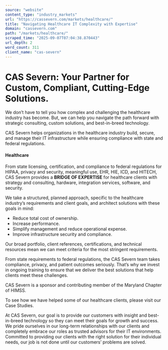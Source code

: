 ```yaml
---
source: "website"
content_type: "industry_markets"
url: "https://cassevern.com/markets/healthcare/"
title: "Navigating Healthcare IT Complexity with Expertise"
domain: "cassevern.com"
path: "/markets/healthcare/"
scraped_time: "2025-09-07T07:04:38.870443"
url_depth: 2
word_count: 311
client_name: "cas-severn"
---
```


# CAS Severn: Your Partner for Custom, Compliant, Cutting-Edge Solutions.

We don’t have to tell you how complex and challenging the healthcare industry has become. But, we can help you navigate the path forward with strategic consulting, custom solutions, and best-in-breed technology.

CAS Severn helps organizations in the healthcare industry build, secure, and manage their IT infrastructure while ensuring compliance with state and federal regulations.

#### Healthcare

From state licensing, certification, and compliance to federal regulations for HIPAA, privacy and security, meaningful use, EHR, HIE, ICD, and HITECH, CAS Severn provides a **BRIDGE OF EXPERTISE** for healthcare clients with strategy and consulting, hardware, integration services, software, and security.

We take a structured, planned approach, specific to the healthcare industry’s requirements and client goals, and architect solutions with these goals in mind:

*   Reduce total cost of ownership.
*   Increase performance.
*   Simplify management and reduce operational expense.
*   Improve infrastructure security and compliance.

Our broad portfolio, client references, certifications, and technical resources mean we can meet criteria for the most stringent requirements.

From state requirements to federal regulations, the CAS Severn team takes compliance, privacy, and patient outcomes seriously. That’s why we invest in ongoing training to ensure that we deliver the best solutions that help clients meet these challenges.

CAS Severn is a sponsor and contributing member of the Maryland Chapter of HIMSS.

To see how we have helped some of our healthcare clients, please visit our Case Studies.

At CAS Severn, our goal is to provide our customers with insight and best-in-breed technology so they can meet their goals for growth and success. We pride ourselves in our long-term relationships with our clients and completely embrace our roles as trusted advisors for their IT environments. Committed to providing our clients with the right solution for their individual needs, our job is not done until our customers’ problems are solved.